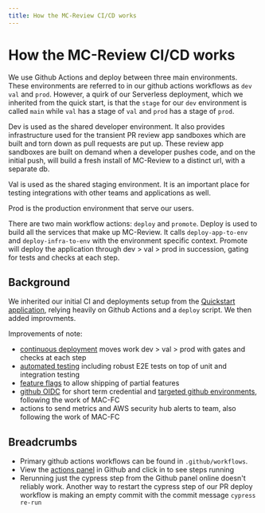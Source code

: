 ```yaml
---
title: How the MC-Review CI/CD works
---
```


# How the MC-Review CI/CD works
We use Github Actions and deploy between three main environments. These environments are referred to in our github actions workflows as `dev` `val` and `prod`. However, a quirk of our Serverless deployment, which we inherited from the quick start, is that the `stage` for our `dev` environment is called `main` while `val` has a stage of `val` and `prod` has a stage of `prod`.

Dev is used as the shared developer environment. It also provides infrastructure used for the transient PR review app sandboxes which are built and torn down as pull requests are put up. These review app sandboxes are built on demand when a developer pushes code, and on the initial push, will build a fresh install of MC-Review to a distinct url, with a separate db.

Val is used as the shared staging environment. It is an important place for testing integrations with other teams and applications as well.

Prod is the production environment that serve our users.

There are two main workflow actions: `deploy` and  `promote`. Deploy is used to build all the services that make up MC-Review. It calls `deploy-app-to-env` and `deploy-infra-to-env` with the environment specific context. Promote will deploy the application through dev > val > prod in succession, gating for tests and checks at each step.

## Background
We inherited our initial CI and deployments setup from the [Quickstart application](https://github.com/Enterprise-CMCS/macpro-quickstart-serverless), relying heavily on Github Actions and a `deploy` script.  We then added improvments.

Improvements of note:
- [continuous deployment](../architectural-decision-records/003-deploy-automatically-to-prod.md) moves work dev > val > prod with gates and checks at each step
- [automated testing](../architectural-decision-records/006-automated-testing-approach.md) including robust E2E tests on top of unit and integration testing
- [feature flags](../architectural-decision-records/016-use-launch-darkly-for-feature-flags.md) to allow shipping of partial features
- [github OIDC](../architectural-decision-records/020-use-oidc-for-aws-credentials.md) for short term credential and [targeted github environments](../architectural-decision-records/021-use-github-environments.md), following the work of MAC-FC
- actions to send metrics and AWS security hub alerts to team, also following the work of MAC-FC
## Breadcrumbs
- Primary github actions workflows can be found in `.github/workflows`.
- View the [actions panel](https://github.com/Enterprise-CMCS/managed-care-review/actions) in Github and click in to see steps running
- Rerunning just the cypress step from the Github panel online doesn't reliably work. Another way to restart the cypress step of our PR deploy workflow is making an empty commit with the commit message `cypress re-run`
